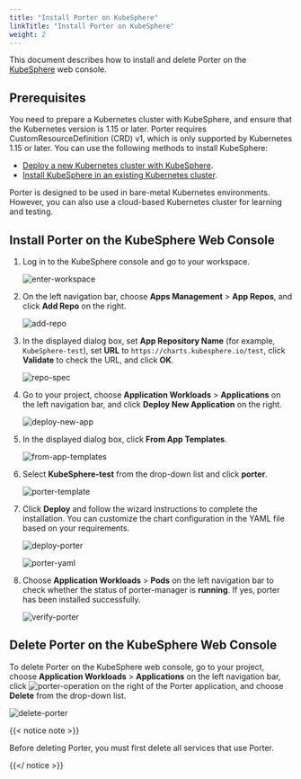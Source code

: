```yaml
---
title: "Install Porter on KubeSphere"
linkTitle: "Install Porter on KubeSphere"
weight: 2
---
```


This document describes how to install and delete Porter on the [KubeSphere](https://kubesphere.io/) web console.

## Prerequisites

You need to prepare a Kubernetes cluster with KubeSphere, and ensure that the Kubernetes version is 1.15 or later. Porter requires CustomResourceDefinition (CRD) v1, which is only supported by Kubernetes 1.15 or later. You can use the following methods to install KubeSphere:

* [Deploy a new Kubernetes cluster with KubeSphere](https://kubesphere.io/docs/installing-on-linux/).
* [Install KubeSphere in an existing Kubernetes cluster](https://kubesphere.io/docs/installing-on-kubernetes/).

Porter is designed to be used in bare-metal Kubernetes environments. However, you can also use a cloud-based Kubernetes cluster for learning and testing.

## Install Porter on the KubeSphere Web Console

1. Log in to the KubeSphere console and go to your workspace.

   ![enter-workspace](/images/docs/getting-started/installation/install-porter-on-kubesphere/enter-workspace.jpg)

2. On the left navigation bar, choose **Apps Management** > **App Repos**, and click **Add Repo** on the right.

   ![add-repo](/images/docs/getting-started/installation/install-porter-on-kubesphere/add-repo.jpg)

3. In the displayed dialog box, set **App Repository Name** (for example, `KubeSphere-test`), set **URL** to `https://charts.kubesphere.io/test`, click **Validate** to check the URL, and click **OK**.

   ![repo-spec](/images/docs/getting-started/installation/install-porter-on-kubesphere/repo-spec.jpg)

4. Go to your project, choose **Application Workloads** > **Applications** on the left navigation bar, and click **Deploy New Application** on the right.

   ![deploy-new-app](/images/docs/getting-started/installation/install-porter-on-kubesphere/deploy-new-app.jpg)

5. In the displayed dialog box, click **From App Templates**.

   ![from-app-templates](/images/docs/getting-started/installation/install-porter-on-kubesphere/from-app-templates.jpg)

6. Select **KubeSphere-test** from the drop-down list and click **porter**.

   ![porter-template](/images/docs/getting-started/installation/install-porter-on-kubesphere/porter-template.jpg)

7. Click **Deploy** and follow the wizard instructions to complete the installation. You can customize the chart configuration in the YAML file based on your requirements.

   ![deploy-porter](/images/docs/getting-started/installation/install-porter-on-kubesphere/deploy-porter.jpg)

   ![porter-yaml](/images/docs/getting-started/installation/install-porter-on-kubesphere/porter-yaml.jpg)

8. Choose **Application Workloads** > **Pods** on the left navigation bar to check whether the status of porter-manager is **running**. If yes, porter has been installed successfully.

   ![verify-porter](/images/docs/getting-started/installation/install-porter-on-kubesphere/verify-porter.jpg)

## Delete Porter on the KubeSphere Web Console

To delete Porter on the KubeSphere web console, go to your project, choose **Application Workloads** > **Applications** on the left navigation bar, click ![porter-operation](./img/install-porter-on-kubesphere/porter-operation.jpg) on the right of the Porter application, and choose **Delete** from the drop-down list.

![delete-porter](/images/docs/getting-started/installation/install-porter-on-kubesphere/delete-porter.jpg)

{{< notice note >}}

Before deleting Porter, you must first delete all services that use Porter.

{{</ notice >}}